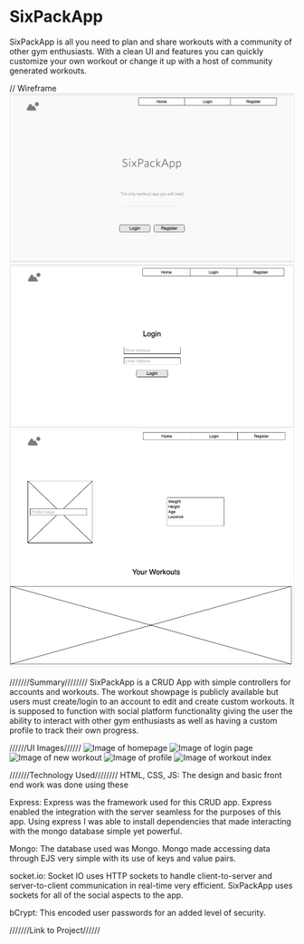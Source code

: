 # SixPackApp

SixPackApp is all you need to plan and share workouts with a community of other gym enthusiasts. With a clean UI and features you can quickly customize your own workout or change it up with a host of community generated workouts.

// Wireframe
![Image of homepage](public/images/wireframe/SPAwf-home.png)
![Image of login](public/images/wireframe/SPAwf-Login.png)
![Image of profile](public/images/wireframe/SPAwf-profile.png)

///////Summary////////
SixPackApp is a CRUD App with simple controllers for accounts and workouts. The workout showpage is publicly available but users must create/login to an account to edit and create custom workouts. It is supposed to function with social platform functionality giving the user the ability to interact with other gym enthusiasts as well as having a custom profile to track their own progress.

//////UI Images//////
![Image of homepage](public/images/UI-screenshots/landing-page.png)
![Image of login page](public/images/wireframe/login-page.png)
![Image of new workout](public/images/wireframe/new-workout.png)
![Image of profile](public/images/wireframe/profile-page.png)
![Image of workout index](public/images/wireframe/workout-index.png)


///////Technology Used////////
HTML, CSS, JS:
The design and basic front end work was done using these

Express:
Express was the framework used for this CRUD app. Express enabled the integration with the server seamless for the purposes of this app. Using express I was able to install dependencies that made interacting with the mongo database simple yet powerful.

Mongo:
The database used was Mongo. Mongo made accessing data through EJS very simple with its use of keys and value pairs.

socket.io:
Socket IO uses HTTP sockets to handle client-to-server and server-to-client communication in real-time very efficient. SixPackApp uses sockets for all of the social aspects to the app.

bCrypt:
This encoded user passwords for an added level of security.

///////Link to Project//////
